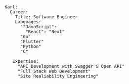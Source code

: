 
<pre><span class="pl-ent">Karl</span>:
  <span class="pl-ent">Career:</span>
    <span class="pl-ent">Title: </span><span class="pl-s">Software Engineer</span>
    <span class="pl-ent">Languages:</span>
      <span class="pl-s">""JavaScript":</span>
        <span class="pl-s">"React":</span> <span class="pl-s">"Next"</span>
      <span class="pl-s">"Go"</span>
      <span class="pl-s">"Flutter"</span>
      <span class="pl-s">"Python"</span>
      <span class="pl-s">"C"</span>

   <span class="pl-ent">Expertise:</span>
     <span class="pl-s">"API Development with Swagger & Open API"</span>
     <span class="pl-s">"Full Stack Web Development"</span>
     <span class="pl-s">"Site Realiability Engineering"</span>
